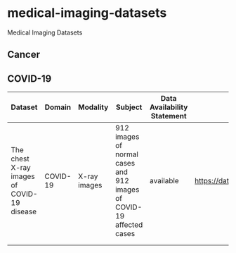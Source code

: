 # medical-imaging-datasets
Medical Imaging Datasets

## Cancer

## COVID-19

|Dataset  | Domain | Modality  |  Subject | Data Availability Statement  | Link |
|------|------|---|---|---|---|
| The chest X-ray images of COVID-19 disease | COVID-19 | X-ray images | 912 images of normal cases and 912 images of COVID-19 affected cases | available  |  https://data.mendeley.com/datasets/2fxz4px6d8/4 |
|      |      |   |   |   |   |
|      |      |   |   |   |   |

